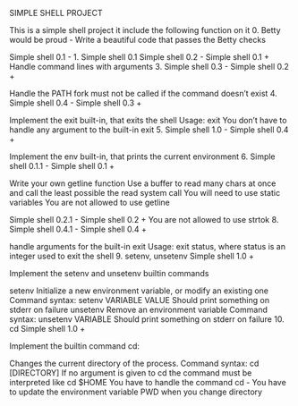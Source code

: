 SIMPLE SHELL PROJECT

This is a simple shell project it include the following function on it 0. Betty would be proud - Write a beautiful code that passes the Betty checks

Simple shell 0.1 - 1. Simple shell 0.1
Simple shell 0.2 - Simple shell 0.1 +
Handle command lines with arguments 3. Simple shell 0.3 - Simple shell 0.2 +

Handle the PATH fork must not be called if the command doesn’t exist 4. Simple shell 0.4 - Simple shell 0.3 +

Implement the exit built-in, that exits the shell Usage: exit You don’t have to handle any argument to the built-in exit 5. Simple shell 1.0 - Simple shell 0.4 +

Implement the env built-in, that prints the current environment 6. Simple shell 0.1.1 - Simple shell 0.1 +

Write your own getline function Use a buffer to read many chars at once and call the least possible the read system call You will need to use static variables You are not allowed to use getline

Simple shell 0.2.1 - Simple shell 0.2 +
You are not allowed to use strtok 8. Simple shell 0.4.1 - Simple shell 0.4 +

handle arguments for the built-in exit Usage: exit status, where status is an integer used to exit the shell 9. setenv, unsetenv Simple shell 1.0 +

Implement the setenv and unsetenv builtin commands

setenv Initialize a new environment variable, or modify an existing one Command syntax: setenv VARIABLE VALUE Should print something on stderr on failure unsetenv Remove an environment variable Command syntax: unsetenv VARIABLE Should print something on stderr on failure 10. cd Simple shell 1.0 +

Implement the builtin command cd:

Changes the current directory of the process. Command syntax: cd [DIRECTORY] If no argument is given to cd the command must be interpreted like cd $HOME You have to handle the command cd - You have to update the environment variable PWD when you change directory
